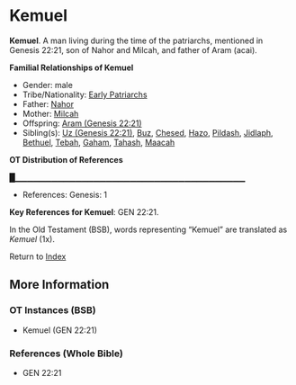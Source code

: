 # Kemuel
**Kemuel**. 
A man living during the time of the patriarchs, mentioned in Genesis 22:21, son of Nahor and Milcah, and father of Aram (acai). 




**Familial Relationships of Kemuel**


* Gender: male
* Tribe/Nationality: [Early Patriarchs](../../../groups/md/acai/Earlypatriarchs.md)
* Father: [Nahor](Nahor.2.md)
* Mother: [Milcah](Milcah.md)
* Offspring: [Aram (Genesis 22:21)](Aram.2.md)
* Sibling(s): [Uz (Genesis 22:21)](Uz.2.md), [Buz](Buz.md), [Chesed](Chesed.md), [Hazo](Hazo.md), [Pildash](Pildash.md), [Jidlaph](Jidlaph.md), [Bethuel](Bethuel.md), [Tebah](Tebah.md), [Gaham](Gaham.md), [Tahash](Tahash.md), [Maacah](Maacah.md)


**OT Distribution of References**

█▁▁▁▁▁▁▁▁▁▁▁▁▁▁▁▁▁▁▁▁▁▁▁▁▁▁▁▁▁▁▁▁▁▁▁▁▁▁
* References: Genesis: 1



**Key References for Kemuel**: 
GEN 22:21. 


In the Old Testament (BSB), words representing “Kemuel” are translated as 
*Kemuel* (1x). 




Return to [Index](00-Index.md)

## More Information

### OT Instances (BSB)

* Kemuel (GEN 22:21)



### References (Whole Bible)

* GEN 22:21



